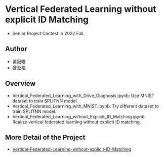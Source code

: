 # Vertical Federated Learning without explicit ID Matching
* Senior Project Contest in 2022 Fall.

## Author
* 黃冠維
* 曾至楷

## Overview
* Vertical_Federated_Learning_with_Drive_Diagnosis.ipynb: Use MNIST dataset to train SPLITNN model.
* Vertical_Federated_Learning_with_MNIST.ipynb: Try different dataset to train SPLITNN model.
* Vertical_Federated_Learning_without_Explicit_ID_Matching.ipynb: Realize vertical federated learning without explicit ID matching.

## More Detail of the Project
* [Vertical-Federated-Learning-without-explicit-ID-Matching](https://drive.google.com/drive/folders/1_A5UCioptkVVuaUmC6zzI_SC70Rklb5B?usp=sharing)
